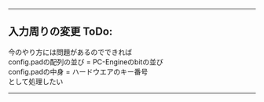 ***
## 入力周りの変更 ToDo:
今のやり方には問題があるのでできれば  
config.padの配列の並び = PC-Engineのbitの並び  
config.padの中身       = ハードウエアのキー番号  
として処理したい
***
